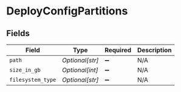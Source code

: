 # DeployConfigPartitions


## Fields

| Field              | Type               | Required           | Description        |
| ------------------ | ------------------ | ------------------ | ------------------ |
| `path`             | *Optional[str]*    | :heavy_minus_sign: | N/A                |
| `size_in_gb`       | *Optional[int]*    | :heavy_minus_sign: | N/A                |
| `filesystem_type`  | *Optional[str]*    | :heavy_minus_sign: | N/A                |